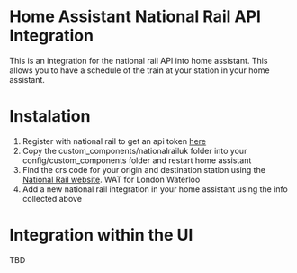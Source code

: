 # Home Assistant National Rail API Integration

This is an integration for the national rail API into home assistant.
This allows you to have a schedule of the train at your station in your home assistant.

# Instalation

1. Register with national rail to get an api token [here](http://realtime.nationalrail.co.uk/OpenLDBWSRegistration/)
2. Copy the custom_components/nationalrailuk folder into your config/custom_components folder and restart home assistant
3. Find the crs code for your origin and destination station using the [National Rail website](https://www.nationalrail.co.uk/). WAT for London Waterloo
4. Add a new national rail integration in your home assistant using the info collected above

# Integration within the UI

TBD